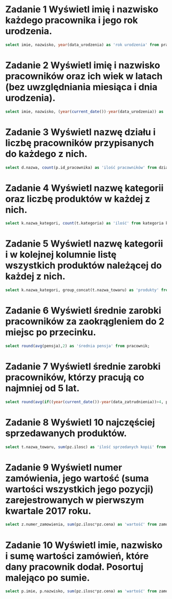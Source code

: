 # Zadanie 1 Wyświetl imię i nazwisko każdego pracownika i jego rok urodzenia.
```sql 
select imie, nazwisko, year(data_urodzenia) as 'rok urodzenia' from pracownik;
```
# Zadanie 2 Wyświetl imię i nazwisko pracowników oraz ich wiek w latach (bez uwzględniania miesiąca i dnia urodzenia).
```sql
select imie, nazwisko, (year(current_date())-year(data_urodzenia)) as 'wiek' from pracownik;
```
# Zadanie 3 Wyświetl nazwę działu i liczbę pracowników przypisanych do każdego z nich.
```sql
select d.nazwa, count(p.id_pracownika) as 'ilość pracowników' from dzial d inner join pracownik p on p.dzial=d.id_dzialu group by nazwa;
```
# Zadanie 4 Wyświetl nazwę kategorii oraz liczbę produktów w każdej z nich.
```sql
select k.nazwa_kategori, count(t.kategoria) as 'ilość' from kategoria k inner join towar t on k.id_kategori=t.kategoria group by k.nazwa_kategori;
```
# Zadanie 5 Wyświetl nazwę kategorii i w kolejnej kolumnie listę wszystkich produktów należącej do każdej z nich.
```sql
select k.nazwa_kategori, group_concat(t.nazwa_towaru) as 'produkty' from towar t inner join kategoria k on k.id_kategori=t.kategoria group by t.kategoria;
```
# Zadanie 6 Wyświetl średnie zarobki pracowników za zaokrągleniem do 2 miejsc po przecinku.
```sql
select round(avg(pensja),2) as 'średnia pensja' from pracownik;
```
# Zadanie 7 Wyświetl średnie zarobki pracowników, którzy pracują co najmniej od 5 lat.
```sql
select round(avg(if((year(current_date())-year(data_zatrudnienia))>4, pensja, 0)),2) as 'średnie zarobki pracowników, którzy pracują co najmniej 5 lat' from pracownik;
```
# Zadanie 8 Wyświetl 10 najczęściej sprzedawanych produktów.
```sql
select t.nazwa_towaru, sum(pz.ilosc) as 'ilość sprzedanych kopii' from pozycja_zamowienia pz inner join towar t on pz.towar=t.id_towaru group by towar order by sum(pz.ilosc) desc limit 10;
```
# Zadanie 9 Wyświetl numer zamówienia, jego wartość (suma wartości wszystkich jego pozycji) zarejestrowanych w pierwszym kwartale 2017 roku.
```sql
select z.numer_zamowienia, sum(pz.ilosc*pz.cena) as 'wartość' from zamowienie z inner join pozycja_zamowienia pz on z.id_zamowienia=pz.zamowienie where z.data_zamowienia between '2017-01-01' and '2017-03-31' group by z.numer_zamowienia;
```
# Zadanie 10 Wyświetl imie, nazwisko i sumę wartości zamówień, które dany pracownik dodał. Posortuj malejąco po sumie.
```sql
select p.imie, p.nazwisko, sum(pz.ilosc*pz.cena) as 'wartość' from zamowienie z inner join pozycja_zamowienia pz on z.id_zamowienia=pz.zamowienie inner join pracownik p on p.id_pracownika=z.pracownik_id_pracownika group by z.pracownik_id_pracownika order by sum(pz.ilosc*pz.cena) desc;
```

